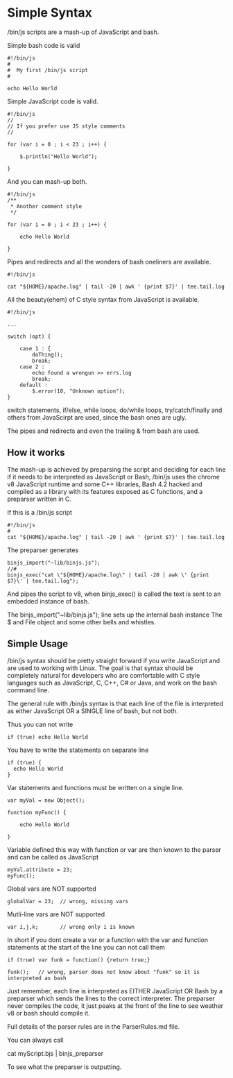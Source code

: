 # Simple Syntax

/bin/js scripts are a mash-up of JavaScript and bash.

Simple bash code is valid

    #!/bin/js
    #
    #  My first /bin/js script
    #

    echo Hello World

Simple JavaScript code is valid.

    #!/bin/js
    //
    // If you prefer use JS style comments
    //

    for (var i = 0 ; i < 23 ; i++) {

        $.println("Hello World");

    }

And you can mash-up both.

    #!/bin/js
    /**
     * Another comment style
     */

    for (var i = 0 ; i < 23 ; i++) {

        echo Hello World

    }

Pipes and redirects and all the wonders of bash oneliners are available.

    #!/bin/js

    cat "${HOME}/apache.log" | tail -20 | awk ' {print $7}' | tee.tail.log

All the beauty(ehem) of C style syntax from JavaScript is available.

    #!/bin/js
   
    ...
  
    switch (opt) {

        case 1 : {
            doThing();
            break;
        case 2 :
            echo found a wrongun >> errs.log
            break;
        default :
            $.error(10, "Unknown option");
    }    

switch statements, if/else, while loops, do/while loops, try/catch/finally and others from JavaScirpt are used, since the bash ones are ugly.  

The pipes and redirects and even the trailing & from bash are used.

## How it works

The mash-up is achieved by preparsing the script and deciding for each line if it needs to be interpreted as JavaScript or Bash,  /bin/js uses the chrome v8 JavaScript runtime and some C++ libraries, Bash 4.2 hacked and compiled as a library with its features exposed as C functions, and a preparser written in C.

If this is a /bin/js script

    #!/bin/js
    #
    cat "${HOME}/apache.log" | tail -20 | awk ' {print $7}' | tee.tail.log

The preparser generates

    binjs_import("~lib/binjs.js");
    //#
    binjs_exec("cat \"${HOME}/apache.log\" | tail -20 | awk \' {print $7}\' | tee.tail.log");

And pipes the script to v8, when binjs_exec() is called the text is sent to an embedded instance of bash.

The binjs_import("~lib/binjs.js"); line sets up the internal bash instance The $ and File object and some other bells and whistles.

## Simple Usage

/bin/js syntax should be pretty straight forward if you write JavaScript and are used to working with Linux. 
The goal is that syntax should be completely natural for developers who are comfortable with C style languages such as JavaScript, C, C++, C# or Java, and work on the bash command line.

The general rule with /bin/js syntax is that each line of the file is interpreted as either JavaScript OR a SINGLE line of bash, but not both.

Thus you can not write

    if (true) echo Hello World

You have to write the statements on separate line

    if (true) {
      echo Hello World
    }


Var statements and functions must be written on a single line.

    var myVal = new Object();

    function myFunc() {

        echo Hello World

    }

Variable defined this way with function or var are then known to the parser and can be called as JavaScript

    myVal.attribute = 23;
    myFunc();

Global vars are NOT supported

    globalVar = 23;  // wrong, missing vars

Mutli-line vars are NOT supported

    var i,j,k;       // wrong only i is known

In short if you dont create a var or a function with the var and function statements at the start of the line you can not call them

    if (true) var funk = function() {return true;}

    funk();   // wrong, parser does not know about "funk" so it is interpreted as bash

Just remember, each line is interpreted as EITHER JavaScript OR Bash by a preparser which sends the lines to the correct interpreter.  The preparser never compiles the code, it just peaks at the front of the line to see weather v8 or bash should compile it.

Full details of the parser rules are in the ParserRules.md file.

You can always call

cat myScript.bjs | binjs_preparser

To see what the preparser is outputting.
